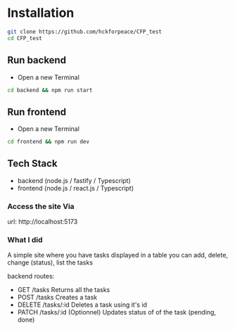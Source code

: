 # Installation
``` bash
git clone https://github.com/hckforpeace/CFP_test
cd CFP_test
```

## Run backend
* Open a new Terminal
``` bash
cd backend && npm run start
```

## Run frontend 
* Open a new Terminal
``` bash
cd frontend && npm run dev
```

## Tech Stack
* backend (node.js / fastify / Typescript)
* frontend (node.js / react.js / Typescript)

### Access the site Via
url: http://localhost:5173

### What I did
A simple site where you have tasks displayed in a table
you can add, delete, change (status), list the tasks

backend routes:
* GET /tasks Returns all the tasks
* POST /tasks Creates a task
* DELETE /tasks/:id Deletes a task using it's id
* PATCH /tasks/:id (Optionnel) Updates status of of the task (pending, done)
